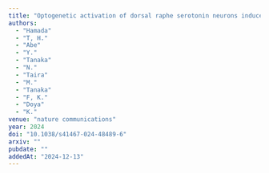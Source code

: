```yaml
---
title: "Optogenetic activation of dorsal raphe serotonin neurons induces brain-wide activation"
authors:
  - "Hamada"
  - "T, H."
  - "Abe"
  - "Y."
  - "Tanaka"
  - "N."
  - "Taira"
  - "M."
  - "Tanaka"
  - "F, K."
  - "Doya"
  - "K."
venue: "nature communications"
year: 2024
doi: "10.1038/s41467-024-48489-6"
arxiv: ""
pubdate: ""
addedAt: "2024-12-13"
---
```

